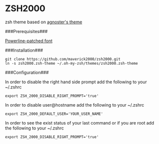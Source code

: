ZSH2000
======

zsh theme based on [agnoster's theme](https://gist.github.com/3712874)

###Prerequisites###

[Powerline-patched font](https://gist.github.com/1595572)

###Installation###

    git clone https://github.com/maverick2000/zsh2000.git
    ln -s zsh2000.zsh-theme ~/.oh-my-zsh/themes/zsh2000.zsh-theme

###Configuration###

In order to disable the right hand side prompt add the following to your ~/.zshrc

    export ZSH_2000_DISABLE_RIGHT_PROMPT='true'

In order to disable user@hostname add the following to your ~/.zshrc

    export ZSH_2000_DEFAULT_USER='YOUR_USER_NAME'

In order to see the exist status of your last command or if you are root add the following to your ~/.zshrc

    export ZSH_2000_DISABLE_RIGHT_PROMPT='true'

